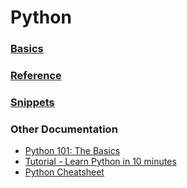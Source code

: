 # Python
### [Basics](/python/basics)
### [Reference](/python/reference)
### [Snippets](/python/snippets)
### Other Documentation
- [Python 101: The Basics](https://medium.com/the-renaissance-developer/python-101-the-basics-441136fb7cc3)
- [Tutorial - Learn Python in 10 minutes](https://www.stavros.io/tutorials/python/)
- [Python Cheatsheet](https://www.pythoncheatsheet.org)